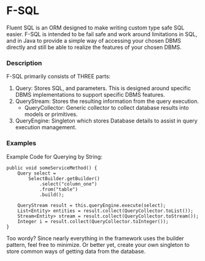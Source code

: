 # F-SQL
Fluent SQL is an ORM designed to make writing custom type safe SQL easier.
F-SQL is intended to be fail safe and work around limitations in SQL, and in Java to provide a simple way of accessing your chosen DBMS directly and still be able to realize the features of your chosen DBMS.

### Description
F-SQL primarily consists of THREE parts:
1. Query: Stores SQL, and parameters. This is designed around specific DBMS implementations to support specific DBMS features.
2. QueryStream: Stores the resulting information from the query execution.
   - QueryCollector: Generic collector to collect database results into models or primitives.
3. QueryEngine: Singleton which stores Database details to assist in query execution management.

### Examples
Example Code for Querying by String:

    public void someServiceMethod() {
        Query select =
            SelectBuilder.getBuilder()
                .select("column_one")
                .from("table")
                .build();

        QueryStream result = this.queryEngine.execute(select);
        List<Entity> entities = result.collect(QueryCollector.toList());
        Stream<Entity> stream = result.collect(QueryCollector.toStream());
        Integer i = result.collect(QueryCollector.toInteger());
    }

Too wordy? Since nearly everything in the framework uses the builder pattern, feel free to minimize. Or better yet, create your own singleton to store common ways of getting data from the database.
